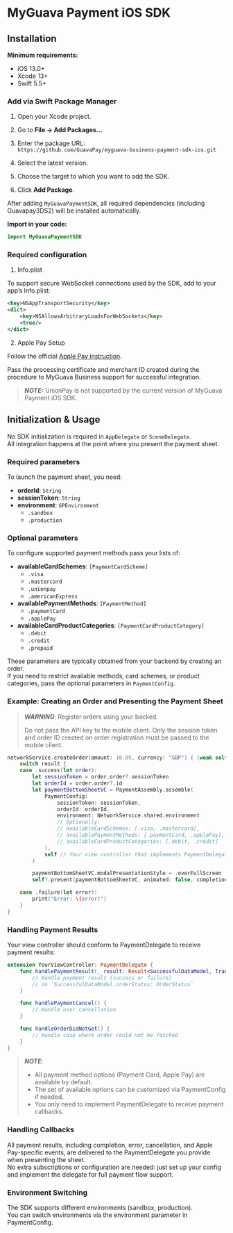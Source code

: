 # MyGuava Payment iOS SDK
<!-- toc -->

## Installation

**Minimum requirements:**  
- iOS 13.0+  
- Xcode 13+  
- Swift 5.5+

### Add via Swift Package Manager

1. Open your Xcode project.
2. Go to **File → Add Packages...**
3. Enter the package URL:  
```https://github.com/GuavaPay/myguava-business-payment-sdk-ios.git```

4. Select the latest version.
5. Choose the target to which you want to add the SDK.
6. Click **Add Package**.

After adding `MyGuavaPaymentSDK`, all required dependencies (including Guavapay3DS2) will be installed automatically.

**Import in your code:**
```swift
import MyGuavaPaymentSDK
```

### Required configuration

1. Info.plist

To support secure WebSocket connections used by the SDK, add to your app’s Info.plist:

```xml
<key>NSAppTransportSecurity</key>
<dict>
    <key>NSAllowsArbitraryLoadsForWebSockets</key>
    <true/>
</dict>
```

2. Apple Pay Setup

Follow the official [Apple Pay instruction](https://developer.apple.com/documentation/passkit/setting-up-apple-pay).

Pass the processing certificate and merchant ID created during the procedure to MyGuava Business support for successful integration.

> **_NOTE:_** UnionPay is not supported by the current version of MyGuava Payment iOS SDK.


## Initialization & Usage

No SDK initialization is required in `AppDelegate` or `SceneDelegate`.  
All integration happens at the point where you present the payment sheet.

### Required parameters

To launch the payment sheet, you need:
- **orderId**: `String`
- **sessionToken**: `String`
- **environment**: `GPEnvironment`
    - `.sandbox`
    - `.production`

### Optional parameters

To configure supported payment methods pass your lists of:
- **availableCardSchemes**: `[PaymentCardScheme]`
    - `.visa`
    - `.mastercard`
    - `.unionpay`
    - `.americanExpress`
- **availablePaymentMethods**: `[PaymentMethod]`
    - `.paymentCard`
    - `.applePay`
- **availableCardProductCategories**: `[PaymentCardProductCategory]`
    - `.debit`
    - `.credit`
    - `.prepaid`

These parameters are typically obtained from your backend by creating an order.  
If you need to restrict available methods, card schemes, or product categories, pass the optional parameters in `PaymentConfig`.

### Example: Creating an Order and Presenting the Payment Sheet

> **_WARNING_**:
> Register orders using your backed.
> 
> Do not pass the API key to the mobile client. Only the session token and order ID created on order registration must be passed to the mobile client.



```swift
networkService.createOrder(amount: 10.09, currency: "GBP") { [weak self] result in
    switch result {
    case .success(let order):
        let sessionToken = order.order?.sessionToken
        let orderId = order.order?.id
        let paymentBottomSheetVC = PaymentAssembly.assemble(
            PaymentConfig(
                sessionToken: sessionToken,
                orderId: orderId,
                environment: NetworkService.shared.environment
                // Optionally:
                // availableCardSchemes: [.visa, .mastercard],
                // availablePaymentMethods: [.paymentCard, .applePay],
                // availableCardProductCategories: [.debit, .credit]
            ),
            self // Your view controller that implements PaymentDelegate
        )

        paymentBottomSheetVC.modalPresentationStyle = .overFullScreen         // mandatory step
        self?.present(paymentBottomSheetVC, animated: false, completion: nil) // animated: false is mandatory too

    case .failure(let error):
        print("Error: \(error)")
    }
}
```

### Handling Payment Results

Your view controller should conform to PaymentDelegate to receive payment results:

```swift
extension YourViewController: PaymentDelegate {
    func handlePaymentResult(_ result: Result<SuccessfulDataModel, TransactionError>) {
        // Handle payment result (success or failure)
        // in `SuccessfulDataModel.orderStatus: OrderStatus`
    }

    func handlePaymentCancel() {
        // Handle user cancellation
    }

    func handleOrderDidNotGet() {
        // Handle case where order could not be fetched
    }
}
```

> **_NOTE_**:
> - All payment method options (Payment Card, Apple Pay) are available by default.
> - The set of available options can be customized via PaymentConfig if needed.
> - You only need to implement PaymentDelegate to receive payment callbacks.

### Handling Callbacks

All payment results, including completion, error, cancellation, and Apple Pay-specific events, are delivered to the PaymentDelegate you provide when presenting the sheet.  
No extra subscriptions or configuration are needed:
just set up your config and implement the delegate for full payment flow support.

### Environment Switching

The SDK supports different environments (sandbox, production).  
You can switch environments via the environment parameter in PaymentConfig.

